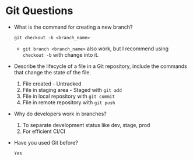 # Git Questions

- What is the command for creating a new branch?

  `git checkout -b <branch_name>`
  * `git branch <branch_name>` also work, but I recommend using `checkout -b` with change into it.

- Describe the lifecycle of a file in a Git repository, include the commands that change the state of the file.

  1. File created - Untracked
  1. File in staging area - Staged with `git add`
  1. File in local repository with `git commit`
  1. File in remote repository with `git push`

- Why do developers work in branches?

  1. To separate development status like dev, stage, prod
  1. For efficient CI/CI

- Have you used Git before?

  `Yes`
